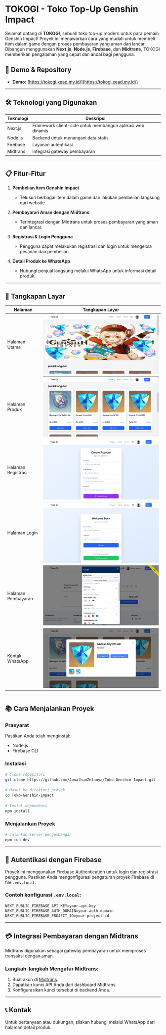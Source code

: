 # TOKOGI - Toko Top-Up Genshin Impact

Selamat datang di **TOKOGI**, sebuah toko top-up modern untuk para pemain Genshin Impact! Proyek ini menawarkan cara yang mudah untuk membeli item dalam game dengan proses pembayaran yang aman dan lancar. Dibangun menggunakan **Next.js**, **Node.js**, **Firebase**, dan **Midtrans**, TOKOGI memberikan pengalaman yang cepat dan andal bagi pengguna.

## 🚀 Demo & Repository
- **Demo:** [https://tokogi.xead.my.id/](https://tokogi.xead.my.id/)
---

## 🛠️ Teknologi yang Digunakan
| **Teknologi**   | **Deskripsi**                                       |
|-----------------|-----------------------------------------------------|
| Next.js         | Framework client-side untuk membangun aplikasi web dinamis |
| Node.js         | Backend untuk menangani data statis                 |
| Firebase        | Layanan autentikasi                                 |
| Midtrans        | Integrasi gateway pembayaran                        |

---

## 📋 Fitur-Fitur
1. **Pembelian Item Genshin Impact**
   - Telusuri berbagai item dalam game dan lakukan pembelian langsung dari website.

2. **Pembayaran Aman dengan Midtrans**
   - Terintegrasi dengan Midtrans untuk proses pembayaran yang aman dan lancar.

3. **Registrasi & Login Pengguna**
   - Pengguna dapat melakukan registrasi dan login untuk mengelola pesanan dan pembelian.

4. **Detail Produk ke WhatsApp**
   - Hubungi penjual langsung melalui WhatsApp untuk informasi detail produk.

---

## 📸 Tangkapan Layar
| **Halaman**           | **Tangkapan Layar**                               |
|-----------------------|--------------------------------------------------|
| Halaman Utama         | ![Halaman Utama](https://github.com/JonathanZefanya/Toko-Genshin-Impact/blob/main/screenshot/utama.png) |
| Halaman Produk        | ![Halaman Produk](https://github.com/JonathanZefanya/Toko-Genshin-Impact/blob/main/screenshot/produk.png) |
| Halaman Registrasi    | ![Halaman Registrasi](https://github.com/JonathanZefanya/Toko-Genshin-Impact/blob/main/screenshot/regist.png) |
| Halaman Login         | ![Halaman Login](https://github.com/JonathanZefanya/Toko-Genshin-Impact/blob/main/screenshot/login.png) |
| Halaman Pembayaran    | ![Halaman Pembayaran](https://github.com/JonathanZefanya/Toko-Genshin-Impact/blob/main/screenshot/payment.png) |
| Kontak WhatsApp       | ![Kontak WhatsApp](https://github.com/JonathanZefanya/Toko-Genshin-Impact/blob/main/screenshot/detail.png) |

---

## 📚 Cara Menjalankan Proyek

### Prasyarat
Pastikan Anda telah menginstal:
- Node.js
- Firebase CLI

### Instalasi
```bash
# Clone repositori
git clone https://github.com/JonathanZefanya/Toko-Genshin-Impact.git

# Masuk ke direktori proyek
cd Toko-Genshin-Impact

# Instal dependensi
npm install
```

### Menjalankan Proyek
```bash
# Jalankan server pengembangan
npm run dev
```

---

## 🔐 Autentikasi dengan Firebase
Proyek ini menggunakan Firebase Authentication untuk login dan registrasi pengguna. Pastikan Anda mengonfigurasi pengaturan proyek Firebase di file `.env.local`.

### Contoh konfigurasi `.env.local`:
```env
NEXT_PUBLIC_FIREBASE_API_KEY=your-api-key
NEXT_PUBLIC_FIREBASE_AUTH_DOMAIN=your-auth-domain
NEXT_PUBLIC_FIREBASE_PROJECT_ID=your-project-id
```

---

## 💳 Integrasi Pembayaran dengan Midtrans
Midtrans digunakan sebagai gateway pembayaran untuk memproses transaksi dengan aman.

### Langkah-langkah Mengatur Midtrans:
1. Buat akun di [Midtrans](https://midtrans.com/).
2. Dapatkan kunci API Anda dari dashboard Midtrans.
3. Konfigurasikan kunci tersebut di backend Anda.

---

## 📞 Kontak
Untuk pertanyaan atau dukungan, silakan hubungi melalui WhatsApp dari halaman detail produk.